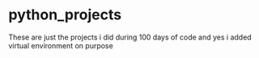 # python_projects
These are just the projects i did during 100 days of code
and yes i added virtual environment on purpose
